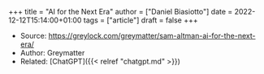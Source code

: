 +++
title = "AI for the Next Era"
author = ["Daniel Biasiotto"]
date = 2022-12-12T15:14:00+01:00
tags = ["article"]
draft = false
+++

-   Source: <https://greylock.com/greymatter/sam-altman-ai-for-the-next-era/>
-   Author: Greymatter
-   Related: [ChatGPT]({{< relref "chatgpt.md" >}})

